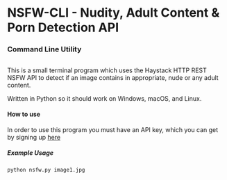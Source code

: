 # NSFW-CLI - Nudity, Adult Content & Porn Detection API
### Command Line Utility 
##

This is a small terminal program which uses the Haystack HTTP REST NSFW API to detect if an image contains in appropriate, nude or any adult content.

Written in Python so it should work on Windows, macOS, and Linux. 

#### How to use
In order to use this program you must have an API key, which you can get by signing up [here](https://www.haystack.ai/user/signup)

##### Example Usage
```
python nsfw.py image1.jpg
```
